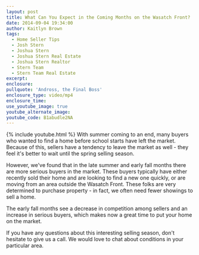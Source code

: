 ```yaml
---
layout: post
title: What Can You Expect in the Coming Months on the Wasatch Front?
date: 2014-09-04 19:34:00
author: Kaitlyn Brown
tags:
  - Home Seller Tips
  - Josh Stern
  - Joshua Stern
  - Joshua Stern Real Estate
  - Joshua Stern Realtor
  - Stern Team
  - Stern Team Real Estate
excerpt:
enclosure:
pullquote: 'Andross, the Final Boss'
enclosure_type: video/mp4
enclosure_time:
use_youtube_image: true
youtube_alternate_image:
youtube_code: B1abudle2NA
---
```

{% include youtube.html %}
With summer coming to an end, many buyers who wanted to find a home before school starts have left the market. Because of this, sellers have a tendency to leave the market as well - they feel it's better to wait until the spring selling season.

However, we've found that in the late summer and early fall months there are more serious buyers in the market. These buyers typically have either recently sold their home and are looking to find a new one quickly, or are moving from an area outside the Wasatch Front. These folks are very determined to purchase property - in fact, we often need fewer showings to sell a home.

The early fall months see a decrease in competition among sellers and an increase in serious buyers, which makes now a great time to put your home on the market.

If you have any questions about this interesting selling season, don't hesitate to give us a call. We would love to chat about conditions in your particular area.
